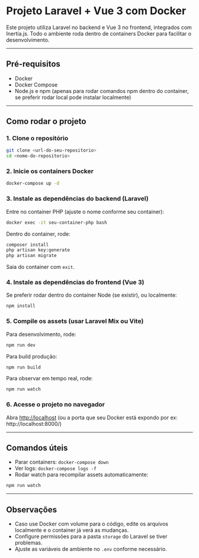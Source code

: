 # Projeto Laravel + Vue 3 com Docker

Este projeto utiliza Laravel no backend e Vue 3 no frontend, integrados com Inertia.js. Todo o ambiente roda dentro de containers Docker para facilitar o desenvolvimento.

---

## Pré-requisitos

- Docker
- Docker Compose
- Node.js e npm (apenas para rodar comandos npm dentro do container, se preferir rodar local pode instalar localmente)

---

## Como rodar o projeto

### 1. Clone o repositório

```bash
git clone <url-do-seu-repositorio>
cd <nome-do-repositorio>
```

### 2. Inicie os containers Docker

```bash
docker-compose up -d
```

### 3. Instale as dependências do backend (Laravel)

Entre no container PHP (ajuste o nome conforme seu container):

```bash
docker exec -it seu-container-php bash
```

Dentro do container, rode:

```bash
composer install
php artisan key:generate
php artisan migrate
```

Saia do container com `exit`.

### 4. Instale as dependências do frontend (Vue 3)

Se preferir rodar dentro do container Node (se existir), ou localmente:

```bash
npm install
```

### 5. Compile os assets (usar Laravel Mix ou Vite)

Para desenvolvimento, rode:

```bash
npm run dev
```

Para build produção:

```bash
npm run build
```

Para observar em tempo real, rode:

```bash
npm run watch
```

### 6. Acesse o projeto no navegador

Abra [http://localhost](http://localhost) (ou a porta que seu Docker está expondo por ex: http://localhost:8000/)

---

## Comandos úteis

- Parar containers: `docker-compose down`
- Ver logs: `docker-compose logs -f`
- Rodar watch para recompilar assets automaticamente:

```bash
npm run watch
```

---

## Observações

- Caso use Docker com volume para o código, edite os arquivos localmente e o container já verá as mudanças.
- Configure permissões para a pasta `storage` do Laravel se tiver problemas.
- Ajuste as variáveis de ambiente no `.env` conforme necessário.
